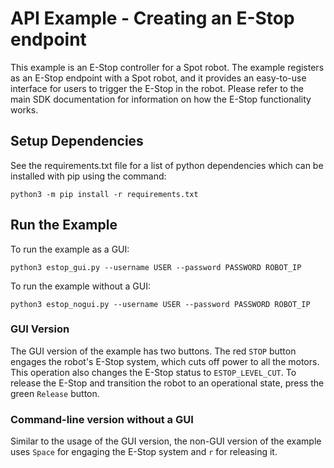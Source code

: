 <!--
Copyright (c) 2020 Boston Dynamics, Inc.  All rights reserved.

Downloading, reproducing, distributing or otherwise using the SDK Software
is subject to the terms and conditions of the Boston Dynamics Software
Development Kit License (20191101-BDSDK-SL).
-->

# API Example - Creating an E-Stop endpoint

This example is an E-Stop controller for a Spot robot. The example registers as an E-Stop endpoint
with a Spot robot, and it provides an easy-to-use interface for users to trigger the E-Stop in the
robot. Please refer to the main SDK documentation for information on how the E-Stop functionality
works.

## Setup Dependencies

See the requirements.txt file for a list of python dependencies which can be installed with pip
using the command:

```
python3 -m pip install -r requirements.txt
```

## Run the Example

To run the example as a GUI:
```
python3 estop_gui.py --username USER --password PASSWORD ROBOT_IP
```
To run the example without a GUI:
```
python3 estop_nogui.py --username USER --password PASSWORD ROBOT_IP
```

### GUI Version
The GUI version of the example has two buttons. The red `STOP` button
engages the robot's E-Stop system, which cuts off power to all the motors. This operation also
changes the E-Stop status to `ESTOP_LEVEL_CUT`. To release the E-Stop and transition the robot to
an operational state, press the green `Release` button.

### Command-line version without a GUI
Similar to the usage of the GUI version, the non-GUI version of the example uses `Space` for
engaging the E-Stop system and `r` for releasing it. 
